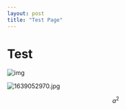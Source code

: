 ```yaml
---
layout: post
title: "Test Page"
---
```


# Test

![img](E:\GitHub\Blog\nicecool57.github.io\images\342a0bb93576393fbacaac29fb116f10e684eefb.png)

![1639052970.jpg](E:\GitHub\Blog\nicecool57.github.io\images\494401b7c4bd72b01f6917b66ad8576097ffc2fb.jpg)

$$
a^{2}
$$
